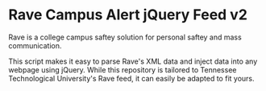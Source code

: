# Rave Campus Alert jQuery Feed v2

Rave is a college campus saftey solution for personal saftey and mass communication.

This script makes it easy to parse Rave's XML data and inject data into any webpage using jQuery. While this repository is tailored to
Tennessee Technological University's Rave feed, it can easily be adapted to fit yours. 

